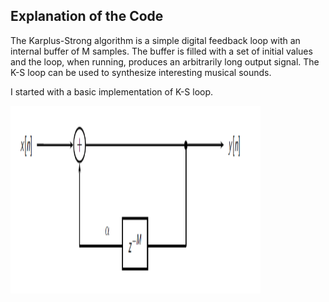 ## Explanation of the Code

The Karplus-Strong algorithm is a simple digital feedback loop with an internal buffer of M samples. The buffer is filled with a set of initial values and the loop, when running, produces an arbitrarily long output signal. The K-S loop can be used to synthesize interesting musical sounds.

I started with a basic implementation of K-S loop.

<p align="left">
  <img width="400" height="300" src="sdw.PNG">
</p>
